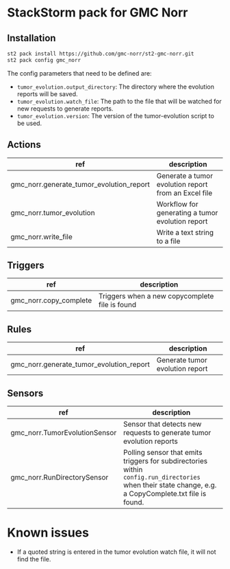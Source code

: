 # StackStorm pack for GMC Norr

## Installation

```bash
st2 pack install https://github.com/gmc-norr/st2-gmc-norr.git
st2 pack config gmc_norr
```

The config parameters that need to be defined are:

- `tumor_evolution.output_directory`: The directory where the evolution reports will be saved.
- `tumor_evolution.watch_file`: The path to the file that will be watched for new requests to generate reports.
- `tumor_evolution.version`: The version of the tumor-evolution script to be used.

## Actions

ref                                      | description
-----------------------------------------|------------------------------------------
gmc_norr.generate_tumor_evolution_report | Generate a tumor evolution report from an Excel file
gmc_norr.tumor_evolution                 | Workflow for generating a tumor evolution report
gmc_norr.write_file                      | Write a text string to a file

## Triggers

ref                                      | description
-----------------------------------------|------------------------------------------
gmc_norr.copy_complete                   | Triggers when a new copycomplete file is found

## Rules

ref                                      | description
-----------------------------------------|---------------------------------
gmc_norr.generate_tumor_evolution_report | Generate tumor evolution report

## Sensors

ref                                      | description
-----------------------------------------|---------------------------------
gmc_norr.TumorEvolutionSensor            | Sensor that detects new requests to generate tumor evolution reports
gmc_norr.RunDirectorySensor              | Polling sensor that emits triggers for subdirectories within `config.run_directories` when their state change, e.g. a CopyComplete.txt file is found.

# Known issues

- If a quoted string is entered in the tumor evolution watch file, it will not find the file.
